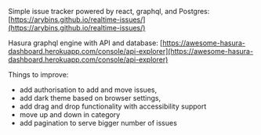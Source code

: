 Simple issue tracker powered by react, graphql, and Postgres:
[https://arybins.github.io/realtime-issues/](https://arybins.github.io/realtime-issues/)

Hasura graphql engine with API and database:
[https://awesome-hasura-dashboard.herokuapp.com/console/api-explorer](https://awesome-hasura-dashboard.herokuapp.com/console/api-explorer)

Things to improve:
- add authorisation to add and move issues,
- add dark theme based on browser settings,
- add drag and drop functionality with accessibility support
- move up and down in category
- add pagination to serve bigger number of issues